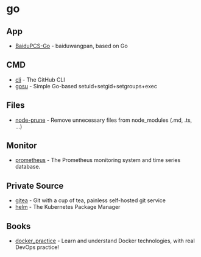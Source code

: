 # go

## App

- [BaiduPCS-Go](https://github.com/iikira/BaiduPCS-Go) - baiduwangpan, based on Go

## CMD

- [cli](https://github.com/cli/cli) - The GitHub CLI
- [gosu](https://github.com/tianon/gosu) - Simple Go-based setuid+setgid+setgroups+exec

## Files

- [node-prune](https://github.com/tj/node-prune) - Remove unnecessary files from node_modules (.md, .ts, ...)

## Monitor

- [prometheus](https://github.com/prometheus/prometheus) - The Prometheus monitoring system and time series database.

## Private Source


- [gitea](https://github.com/go-gitea/gitea) - Git with a cup of tea, painless self-hosted git service
- [helm](https://github.com/helm/helm) - The Kubernetes Package Manager


## Books

- [docker_practice](https://github.com/yeasy/docker_practice) - Learn and understand Docker technologies, with real DevOps practice!